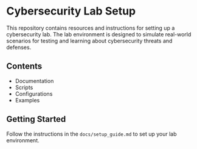 # Cybersecurity Lab Setup

This repository contains resources and instructions for setting up a cybersecurity lab. The lab environment is designed to simulate real-world scenarios for testing and learning about cybersecurity threats and defenses.

## Contents
- Documentation
- Scripts
- Configurations
- Examples

## Getting Started
Follow the instructions in the `docs/setup_guide.md` to set up your lab environment.

